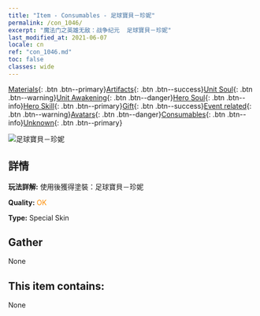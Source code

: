 ```yaml
---
title: "Item - Consumables - 足球寶貝－珍妮"
permalink: /con_1046/
excerpt: "魔法门之英雄无敌：战争纪元  足球寶貝－珍妮"
last_modified_at: 2021-06-07
locale: cn
ref: "con_1046.md"
toc: false
classes: wide
---
```

 [Materials](/ItemsCN/){: .btn .btn--primary}[Artifacts](/ItemsCN/Artifacts/){: .btn .btn--success}[Unit Soul](/ItemsCN/UnitSoul/){: .btn .btn--warning}[Unit Awakening](/ItemsCN/UnitAwakening/){: .btn .btn--danger}[Hero Soul](/ItemsCN/HeroSoul/){: .btn .btn--info}[Hero Skill](/ItemsCN/HeroSkill/){: .btn .btn--primary}[Gift](/ItemsCN/Gift/){: .btn .btn--success}[Event related](/ItemsCN/Events/){: .btn .btn--warning}[Avatars](/ItemsCN/Avatars/){: .btn .btn--danger}[Consumables](/ItemsCN/Consumables/){: .btn .btn--info}[Unknown](/ItemsCN/Unknown/){: .btn .btn--primary}

 ![足球寶貝－珍妮](/images/h/h_Gem3.jpg)

## 詳情
 **玩法詳解:** 使用後獲得塗裝：足球寶貝－珍妮

 **Quality:** <span style="color: #FF8C00">OK</span>

 **Type:** Special Skin

## Gather

  None

## This item contains:

  None

